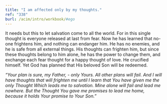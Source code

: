 ```yaml
---
title: "I am affected only by my thoughts."
ref: "338"
burl: /acim/intro/workbook/#ego
---
```


It needs but this to let salvation come to all the world. For in this
single thought is everyone released at last from fear. Now he has
learned that no-one frightens him, and nothing can endanger him. He has
no enemies, and he is safe from all external things. His thoughts can
frighten him, but since these thoughts belong to him alone, he has the
power to change them, and exchange each fear thought for a happy thought
of love. He crucified himself. Yet God has planned that His beloved Son
will be redeemed.

*“Your plan is sure, my Father, - only Yours. All other plans will
fail. And I will have thoughts that will frighten me until I learn that
You have given me the only Thought Which leads me to salvation. Mine
alone will fail and lead me nowhere. But the Thought You gave me
promises to lead me home, because it holds Your promise to Your Son.”*

